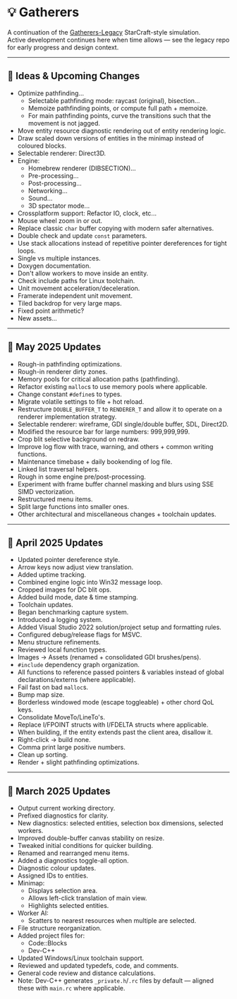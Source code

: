 ﻿# 💡 **Gatherers**

A continuation of the [Gatherers-Legacy](https://github.com/Broosky/Gatherers-Legacy) StarCraft-style simulation.  
Active development continues here when time allows — see the legacy repo for early progress and design context.

---

## 🔹 Ideas & Upcoming Changes

- Optimize pathfinding...
  - Selectable pathfinding mode: raycast (original), bisection...
  - Memoize pathfinding points, or compute full path + memoize.
  - For main pathfinding points, curve the transitions such that the movement is not jagged.
- Move entity resource diagnostic rendering out of entity rendering logic.
- Draw scaled down versions of entities in the minimap instead of coloured blocks.
- Selectable renderer: Direct3D.
- Engine:
  - Homebrew renderer (DIBSECTION)...
  - Pre-processing...
  - Post-processing... 
  - Networking...
  - Sound...
  - 3D spectator mode...
- Crossplatform support: Refactor IO, clock, etc...
- Mouse wheel zoom in or out.
- Replace classic `char` buffer copying with modern safer alternatives.
- Double check and update `const` parameters.
- Use stack allocations instead of repetitive pointer dereferences for tight loops.
- Single vs multiple instances.
- Doxygen documentation.
- Don't allow workers to move inside an entity.
- Check include paths for Linux toolchain.
- Unit movement acceleration/deceleration.
- Framerate independent unit movement.
- Tiled backdrop for very large maps.
- Fixed point arithmetic?
- New assets...

---

## 🔹 May 2025 Updates

- Rough-in pathfinding optimizations.
- Rough-in renderer dirty zones.
- Memory pools for critical allocation paths (pathfinding).
- Refactor existing `malloc`s to use memory pools where applicable.
- Change constant `#define`s to types.
- Migrate volatile settings to file + hot reload.
- Restructure `DOUBLE_BUFFER_T` to `RENDERER_T` and allow it to operate on a renderer implementation strategy.
- Selectable renderer: wireframe, GDI single/double buffer, SDL, Direct2D.
- Modified the resource bar for large numbers: 999,999,999.
- Crop blit selective background on redraw.
- Improve log flow with trace, warning, and others + common writing functions.
- Maintenance timebase + daily bookending of log file.
- Linked list traversal helpers.
- Rough in some engine pre/post-processing.
- Experiment with frame buffer channel masking and blurs using SSE SIMD vectorization.
- Restructured menu items.
- Split large functions into smaller ones.
- Other architectural and miscellaneous changes + toolchain updates.

---

## 🔹 April 2025 Updates

- Updated pointer dereference style.
- Arrow keys now adjust view translation.
- Added uptime tracking.
- Combined engine logic into Win32 message loop.
- Cropped images for DC blit ops.
- Added build mode, date & time stamping.
- Toolchain updates.
- Began benchmarking capture system.
- Introduced a logging system.
- Added Visual Studio 2022 solution/project setup and formatting rules.
- Configured debug/release flags for MSVC.
- Menu structure refinements.
- Reviewed local function types.
- Images -> Assets (renamed + consolidated GDI brushes/pens).
- `#include` dependency graph organization.
- All functions to reference passed pointers & variables instead of global declarations/externs (where applicable).
- Fail fast on bad `malloc`s.
- Bump map size.
- Borderless windowed mode (escape toggleable) + other chord QoL keys.
- Consolidate MoveTo/LineTo's.
- Replace I/FPOINT structs with I/FDELTA structs where applicable.
- When building, if the entity extends past the client area, disallow it.
- Right-click -> build none.
- Comma print large positive numbers.
- Clean up sorting.
- Render + slight pathfinding optimizations.

---

## 🔹 March 2025 Updates

- Output current working directory.
- Prefixed diagnostics for clarity.
- New diagnostics: selected entities, selection box dimensions, selected workers.
- Improved double-buffer canvas stability on resize.
- Tweaked initial conditions for quicker building.
- Renamed and rearranged menu items.
- Added a diagnostics toggle-all option.
- Diagnostic colour updates.
- Assigned IDs to entities.
- Minimap:
  - Displays selection area.
  - Allows left-click translation of main view.
  - Highlights selected entities.
- Worker AI:
  - Scatters to nearest resources when multiple are selected.
- File structure reorganization.
- Added project files for:
  - Code::Blocks
  - Dev-C++
- Updated Windows/Linux toolchain support.
- Reviewed and updated typedefs, code, and comments.
- General code review and distance calculations.
- Note: Dev-C++ generates `_private.h`/`.rc` files by default — aligned these with `main.rc` where applicable.